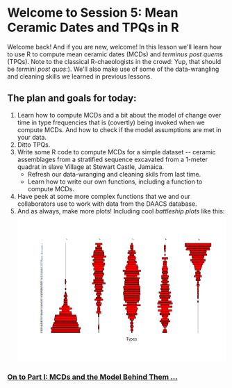 # Welcome to Session 5: Mean Ceramic Dates and TPQs in R

Welcome back! And if you are new, welcome! In this lesson we'll learn how to use R to compute mean ceramic dates (MCDs) and *terminus post quem*s (TPQs). Note to the classical R-chaeologists in the crowd: Yup, that should be *termini post quos*:). We'll also make use of some of the data-wrangling and cleaning skills we learned in previous lessons.  

## The plan and goals for today:

1. Learn how to compute MCDs and a bit about the model of change over time in type frequencies that is (covertly) being invoked when we compute MCDs. And how to check if the model assumptions are met in your data. 
2. Ditto TPQs.
3. Write some R code to compute MCDs for a simple dataset -- ceramic assemblages from a stratified sequence excavated from a 1-meter quadrat in slave Village at Stewart Castle, Jamaica.
    - Refresh our data-wranging and cleaning skils from last time.
    - Learn how to write our own functions, including a function to compute MCDs.  
4. Have peek at some more complex functions that we and our collaborators use to work with data from the DAACS database.  
5. And as always, make more plots! Including cool *battleship plots* like this:
![](./Images/BattleshipPlot.png)




### [On to Part I: MCDs and the Model Behind Them ...](https://github.com/DAACS-Research-Consortium/DAACS-Open-Academy/blob/main/FSS2021/Workshop5/Part_I.md)

